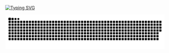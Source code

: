 
[![Typing SVG](https://readme-typing-svg.herokuapp.com?lines=%E6%82%9F%E9%81%93%E4%B9%8B%E9%80%94%E8%89%B0%E8%BE%9B%E5%9B%B0%E9%9A%BE%EF%BC%8C%E5%A6%82%E5%90%8C%E8%B7%A8%E8%B6%8A%E9%94%8B%E5%88%A9%E7%9A%84%E5%89%83%E5%88%80)](https://git.io/typing-svg)

![github contribution grid snake animation](https://raw.githubusercontent.com/haymaicc/haymaicc/output/github-contribution-grid-snake-dark.svg#gh-dark-mode-only)


